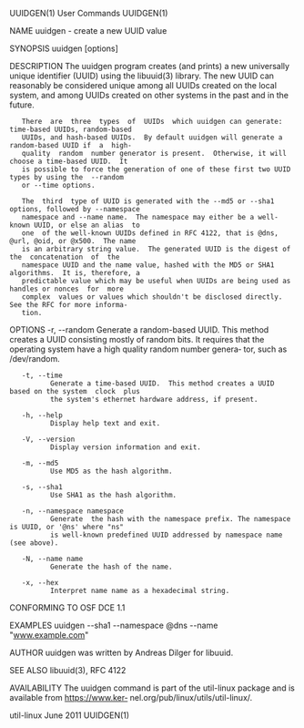 UUIDGEN(1)                                   User Commands                                  UUIDGEN(1)

NAME
       uuidgen - create a new UUID value

SYNOPSIS
       uuidgen [options]

DESCRIPTION
       The  uuidgen  program creates (and prints) a new universally unique identifier (UUID) using the
       libuuid(3) library.  The new UUID can reasonably be considered unique among all  UUIDs  created
       on the local system, and among UUIDs created on other systems in the past and in the future.

       There  are  three  types  of  UUIDs  which uuidgen can generate: time-based UUIDs, random-based
       UUIDs, and hash-based UUIDs.  By default uuidgen will generate a random-based UUID if  a  high-
       quality  random  number generator is present.  Otherwise, it will choose a time-based UUID.  It
       is possible to force the generation of one of these first two UUID types by using the  --random
       or --time options.

       The  third  type of UUID is generated with the --md5 or --sha1 options, followed by --namespace
       namespace and --name name.  The namespace may either be a well-known UUID, or else an alias  to
       one  of the well-known UUIDs defined in RFC 4122, that is @dns, @url, @oid, or @x500.  The name
       is an arbitrary string value.  The generated UUID is the digest of  the  concatenation  of  the
       namespace UUID and the name value, hashed with the MD5 or SHA1 algorithms.  It is, therefore, a
       predictable value which may be useful when UUIDs are being used as handles or nonces  for  more
       complex  values or values which shouldn't be disclosed directly.  See the RFC for more informa‐
       tion.

OPTIONS
       -r, --random
              Generate a random-based UUID.  This method creates a UUID consisting  mostly  of  random
              bits.   It  requires that the operating system have a high quality random number genera‐
              tor, such as /dev/random.

       -t, --time
              Generate a time-based UUID.  This method creates a UUID based on the system  clock  plus
              the system's ethernet hardware address, if present.

       -h, --help
              Display help text and exit.

       -V, --version
              Display version information and exit.

       -m, --md5
              Use MD5 as the hash algorithm.

       -s, --sha1
              Use SHA1 as the hash algorithm.

       -n, --namespace namespace
              Generate  the hash with the namespace prefix. The namespace is UUID, or '@ns' where "ns"
              is well-known predefined UUID addressed by namespace name (see above).

       -N, --name name
              Generate the hash of the name.

       -x, --hex
              Interpret name name as a hexadecimal string.

CONFORMING TO
       OSF DCE 1.1

EXAMPLES
       uuidgen --sha1 --namespace @dns --name "www.example.com"

AUTHOR
       uuidgen was written by Andreas Dilger for libuuid.

SEE ALSO
       libuuid(3), RFC 4122

AVAILABILITY
       The uuidgen command is part of the util-linux package and is  available  from  https://www.ker‐
       nel.org/pub/linux/utils/util-linux/.

util-linux                                     June 2011                                    UUIDGEN(1)
